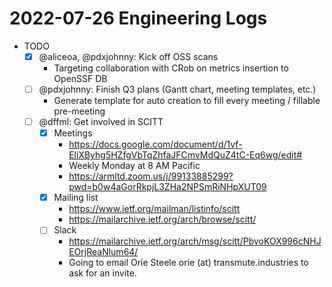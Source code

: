 # 2022-07-26 Engineering Logs

- TODO
  - [x] @aliceoa, @pdxjohnny: Kick off OSS scans
    - Targeting collaboration with CRob on metrics insertion to OpenSSF DB
  - [ ] @pdxjohnny: Finish Q3 plans (Gantt chart, meeting templates, etc.)
    - Generate template for auto creation to fill every meeting / fillable pre-meeting
  - [ ] @dffml: Get involved in SCITT
    - [x] Meetings
      - https://docs.google.com/document/d/1vf-EliXByhg5HZfgVbTqZhfaJFCmvMdQuZ4tC-Eq6wg/edit#
      - Weekly Monday at 8 AM Pacific
      - https://armltd.zoom.us/j/99133885299?pwd=b0w4aGorRkpjL3ZHa2NPSmRiNHpXUT09
    - [x] Mailing list
      - https://www.ietf.org/mailman/listinfo/scitt
      - https://mailarchive.ietf.org/arch/browse/scitt/
    - [ ] Slack
      - https://mailarchive.ietf.org/arch/msg/scitt/PbvoKOX996cNHJEOrjReaNlum64/
      - Going to email Orie Steele orie (at) transmute.industries to ask for an invite.